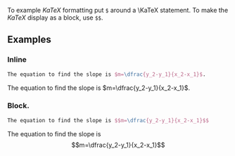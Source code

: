 To example $KaTeX$ formatting put `$` around a \KaTeX statement. To make the $KaTeX$ display as a block, use `$$`.

## Examples
### Inline
```tex
The equation to find the slope is $m=\dfrac{y_2-y_1}{x_2-x_1}$.
```

The equation to find the slope is $m=\dfrac{y_2-y_1}{x_2-x_1}$.

### Block.
```tex
The equation to find the slope is $$m=\dfrac{y_2-y_1}{x_2-x_1}$$
```

The equation to find the slope is
$$m=\dfrac{y_2-y_1}{x_2-x_1}$$
